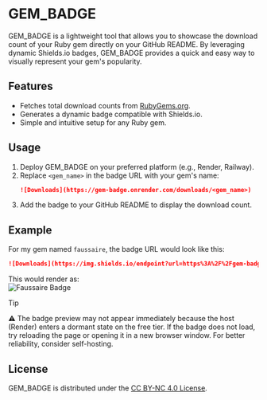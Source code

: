 # GEM_BADGE

GEM_BADGE is a lightweight tool that allows you to showcase the download count of your Ruby gem directly on your GitHub README. By leveraging dynamic Shields.io badges, GEM_BADGE provides a quick and easy way to visually represent your gem's popularity.

## Features
- Fetches total download counts from [RubyGems.org](https://rubygems.org/).
- Generates a dynamic badge compatible with Shields.io.
- Simple and intuitive setup for any Ruby gem.

## Usage
1. Deploy GEM_BADGE on your preferred platform (e.g., Render, Railway).
2. Replace `<gem_name>` in the badge URL with your gem's name:
   ```markdown
   ![Downloads](https://gem-badge.onrender.com/downloads/<gem_name>)
   ```
3. Add the badge to your GitHub README to display the download count.

## Example
For my gem named `faussaire`, the badge URL would look like this:

```markdown
![Downloads](https://img.shields.io/endpoint?url=https%3A%2F%2Fgem-badge.onrender.com%2Fdownloads%2Ffaussaire)
```

This would render as:
<br>
![Faussaire Badge](https://img.shields.io/endpoint?url=https%3A%2F%2Fgem-badge.onrender.com%2Fdownloads%2Ffaussaire)
<br>
> [!TIP] 
> ⚠ The badge preview may not appear immediately because the host (Render) enters a dormant state on the free tier. If the badge does not load, try reloading the page or opening it in a new browser window. 
> For better reliability, consider self-hosting.

## License
GEM_BADGE is distributed under the [CC BY-NC 4.0 License](LICENSE.txt).